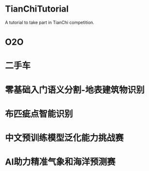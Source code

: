 # TianChiTutorial
A tutorial to take part in TianChi competition.

# O2O

# 二手车

# 零基础入门语义分割-地表建筑物识别

# 布匹疵点智能识别

# 中文预训练模型泛化能力挑战赛

# AI助力精准气象和海洋预测赛
